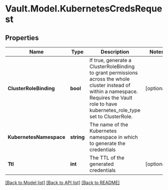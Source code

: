 # Vault.Model.KubernetesCredsRequest

## Properties

Name | Type | Description | Notes
------------ | ------------- | ------------- | -------------
**ClusterRoleBinding** | **bool** | If true, generate a ClusterRoleBinding to grant permissions across the whole cluster instead of within a namespace. Requires the Vault role to have kubernetes_role_type set to ClusterRole. | [optional] 
**KubernetesNamespace** | **string** | The name of the Kubernetes namespace in which to generate the credentials | 
**Ttl** | **int** | The TTL of the generated credentials | [optional] 

[[Back to Model list]](../README.md#documentation-for-models) [[Back to API list]](../README.md#documentation-for-api-endpoints) [[Back to README]](../README.md)

